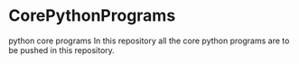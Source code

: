 # CorePythonPrograms
python core programs
In this repository all the core python programs are to be pushed in this repository.
